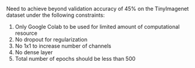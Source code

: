 Need to achieve beyond validation accuracy of 45% on the TinyImagenet dataset under the following constraints:
1. Only Google Colab to be used for limited amount of computational resource
2. No dropout for regularization
3. No 1x1 to increase number of channels
4. No dense layer
5. Total number of epochs should be less than 500
